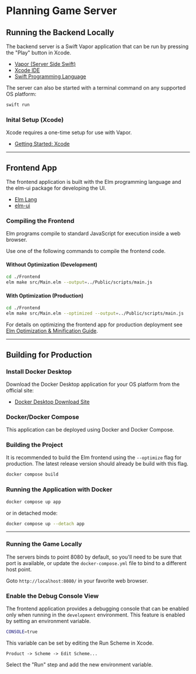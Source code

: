 # Planning Game Server

## Running the Backend Locally

The backend server is a Swift Vapor application that can be run by pressing the "Play" button in Xcode.

* [Vapor (Server Side Swift)](https://vapor.codes)
* [Xcode IDE](https://developer.apple.com/xcode/)
* [Swift Programming Language](https://developer.apple.com/swift/)

The server can also be started with a terminal command on any supported OS platform:

```zsh
swift run
```

### Inital Setup (Xcode)

Xcode requires a one-time setup for use with Vapor.

* [Getting Started: Xcode](https://docs.vapor.codes/getting-started/xcode/)

---

## Frontend App

The frontend application is built with the Elm programming language and the elm-ui package for developing the UI.

* [Elm Lang](https://elm-lang.org)
* [elm-ui](https://package.elm-lang.org/packages/mdgriffith/elm-ui/latest/)

### Compiling the Frontend

Elm programs compile to standard JavaScript for execution inside a web browser.

Use one of the following commands to compile the frontend code.

#### Without Optimization (Development)

```zsh
cd ./Frontend
elm make src/Main.elm --output=../Public/scripts/main.js
```

#### With Optimization (Production)

```zsh
cd ./Frontend
elm make src/Main.elm --optimized --output=../Public/scripts/main.js
```

For details on optimizing the frontend app for production deployment see
[Elm Optimization & Minification Guide](https://guide.elm-lang.org/optimization/asset_size.html).

---

## Building for Production

### Install Docker Desktop

Download the Docker Desktop application for your OS platform from the official site:

* [Docker Desktop Download Site](https://www.docker.com/products/docker-desktop/)

### Docker/Docker Compose

This application can be deployed using Docker and Docker Compose.

### Building the Project

It is recommended to build the Elm frontend using the `--optimize` flag for production. The latest release version
should already be build with this flag.

```zsh
docker compose build
```

### Running the Application with Docker

```zsh
docker compose up app
```

or in detached mode:

```zsh
docker compose up --detach app
```

---

### Running the Game Locally

The servers binds to point 8080 by default, so you'll need to be sure that port is available, or update the
`docker-compose.yml` file to bind to a different host point.

Goto `http://localhost:8080/` in your favorite web browser.

### Enable the Debug Console View

The frontend application provides a debugging console that can be enabled only when running in the `development`
environment. This feature is enabled by setting an environment variable.

```zsh
CONSOLE=true
```

This variable can be set by editing the Run Scheme in Xcode.

```text
Product -> Scheme -> Edit Scheme...
```

Select the "Run" step and add the new environment variable.
